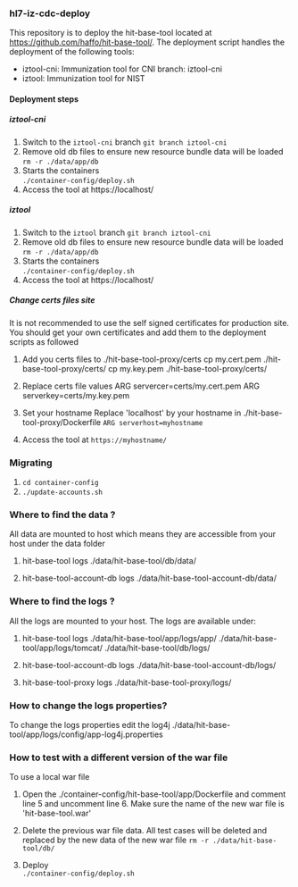 ### hl7-iz-cdc-deploy
This repository is to deploy the hit-base-tool located at https://github.com/haffo/hit-base-tool/. The deployment script handles the deployment of the following tools: 
-  iztool-cni: Immunization tool for CNI
branch: iztool-cni  
- iztool:  Immunization tool for NIST

#### Deployment steps  

##### iztool-cni 
1) Switch to the `iztool-cni` branch 
`git branch iztool-cni`
2) Remove old db files to ensure new resource bundle data will be loaded
`rm -r ./data/app/db`  
3) Starts the containers  
`./container-config/deploy.sh`
4) Access the tool at https://localhost/

 
##### iztool 
1) Switch to the `iztool` branch 
`git branch iztool-cni`
2) Remove old db files to ensure new resource bundle data will be loaded
`rm -r ./data/app/db`  
3) Starts the containers  
`./container-config/deploy.sh`
4) Access the tool at https://localhost/

##### Change certs files site
It is not recommended to use the self signed certificates for production site.  You should get your own certificates and add them to the deployment scripts as followed

1) Add you certs files to ./hit-base-tool-proxy/certs
cp my.cert.pem ./hit-base-tool-proxy/certs/
cp my.key.pem ./hit-base-tool-proxy/certs/

2) Replace certs file values 
ARG servercer=certs/my.cert.pem
ARG serverkey=certs/my.key.pem

3) Set your hostname 
Replace 'localhost' by your hostname in ./hit-base-tool-proxy/Dockerfile
`ARG serverhost=myhostname`

4) Access the tool at `https://myhostname/`



### Migrating 
1) `cd container-config`
2) `./update-accounts.sh` 
 
 
###  Where to find the data ?
All data are mounted to host which means they are accessible from your host under the data folder 
1) hit-base-tool logs 
./data/hit-base-tool/db/data/ 

2) hit-base-tool-account-db logs 
./data/hit-base-tool-account-db/data/ 


###  Where to find the logs ? 
All the logs are mounted to your host.  The logs are available under: 
1) hit-base-tool logs 
./data/hit-base-tool/app/logs/app/
./data/hit-base-tool/app/logs/tomcat/
./data/hit-base-tool/db/logs/ 

2) hit-base-tool-account-db logs 
./data/hit-base-tool-account-db/logs/ 

3) hit-base-tool-proxy logs 
./data/hit-base-tool-proxy/logs/ 


###  How to change the logs properties? 
To change the logs properties edit the log4j ./data/hit-base-tool/app/logs/config/app-log4j.properties 


###  How to test with a different version of the war file 
To use a local war file
1) Open the ./container-config/hit-base-tool/app/Dockerfile and comment line 5 and uncomment line 6. Make sure the name of the new war file is 'hit-base-tool.war' 

2) Delete the previous war file data.  All test cases will be deleted and replaced by the new data of the new war file
`rm -r ./data/hit-base-tool/db/` 

3) Deploy  
`./container-config/deploy.sh`



